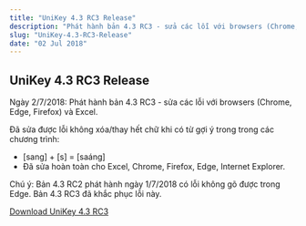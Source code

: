 ```yaml
---
title: "UniKey 4.3 RC3 Release"
description: "Phát hành bản 4.3 RC3 - sửa các lỗi với browsers (Chrome, Edge, Firefox) và Excel"
slug: "UniKey-4.3-RC3-Release"
date: "02 Jul 2018"
---
```

## UniKey 4.3 RC3 Release

Ngày 2/7/2018: Phát hành bản 4.3 RC3 - sửa các lỗi với browsers (Chrome, Edge, Firefox) và Excel.

Đã sửa được lỗi không xóa/thay hết chữ khi có từ gợi ý trong trong các chương trình:

* [sang] + [s] = [saáng]
* Đã sửa hoàn toàn cho Excel, Chrome, Firefox, Edge, Internet Explorer.

Chú ý: Bản 4.3 RC2 phát hành ngày 1/7/2018 có lỗi không gõ được trong Edge. Bản 4.3 RC3 đã khắc phục lỗi này.

[Download UniKey 4.3 RC3](/)
